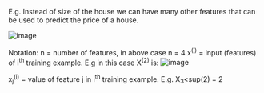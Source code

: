 E.g. Instead of size of the house we can have many other features that can be used to predict the price of a house.

![image](https://github.com/vivekprm/coursera-ml/assets/2403660/ec76ac1c-eb02-4e01-8ba2-d77645c9e3bb)

Notation:
n = number of features, in above case n = 4
x<sup>(i)</sup> = input (features) of i<sup>th</sup> training example. E.g in this case X<sup>(2)</sup> is:
![image](https://github.com/vivekprm/coursera-ml/assets/2403660/b1ff073b-27b2-4084-bd16-0366e13f37fd)

x<sub>j</sub><sup>(i)</sup> = value of feature j in i<sup>th</sup> training example. E.g. X<sub>3</sub><sup(2)</sup> = 2

